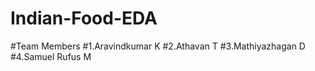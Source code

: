 # Indian-Food-EDA

#Team Members
#1.Aravindkumar K
#2.Athavan T
#3.Mathiyazhagan D
#4.Samuel Rufus M
